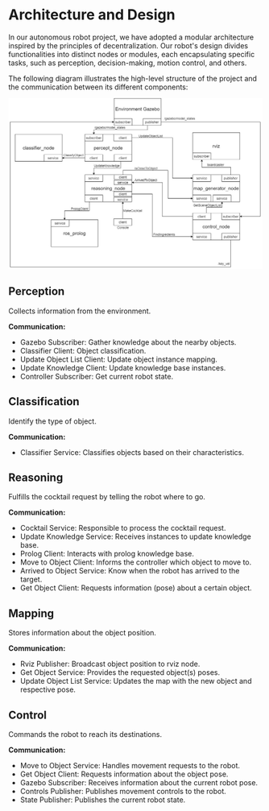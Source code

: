 # Architecture and Design

In our autonomous robot project, we have adopted a modular architecture inspired by the principles of decentralization. Our robot's design divides functionalities into distinct nodes or modules, each encapsulating specific tasks, such as perception, decision-making, motion control, and others.

The following diagram illustrates the high-level structure of the project and the communication between its different components:

![System Architecture](../images/architecture.jpeg)

## Perception

Collects information from the environment.

**Communication:**
- Gazebo Subscriber: Gather knowledge about the nearby objects.
- Classifier Client: Object classification.
- Update Object List Client: Update object instance mapping.
- Update Knowledge Client: Update knowledge base instances.
- Controller Subscriber: Get current robot state.


## Classification

Identify the type of object.

**Communication:**
- Classifier Service: Classifies objects based on their characteristics.

## Reasoning

Fulfills the cocktail request by telling the robot where to go.

**Communication:**
- Cocktail Service: Responsible to process the cocktail request.
- Update Knowledge Service: Receives instances to update knowledge base.
- Prolog Client: Interacts with prolog knowledge base.
- Move to Object Client: Informs the controller which object to move to.
- Arrived to Object Service: Know when the robot has arrived to the target.
- Get Object Client: Requests information (pose) about a certain object.


## Mapping

Stores information about the object position.

**Communication:**
- Rviz Publisher: Broadcast object position to rviz node.
- Get Object Service: Provides the requested object(s) poses.
- Update Object List Service: Updates the map with the new object and respective pose.

## Control

Commands the robot to reach its destinations.

**Communication:**
- Move to Object Service: Handles movement requests to the robot.
- Get Object Client: Requests information about the object pose.
- Gazebo Subscriber: Receives information about the current robot pose.
- Controls Publisher: Publishes movement controls to the robot.
- State Publisher: Publishes the current robot state.
